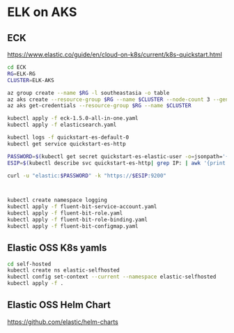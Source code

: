 # ELK on AKS

## ECK

https://www.elastic.co/guide/en/cloud-on-k8s/current/k8s-quickstart.html

```bash
cd ECK
RG=ELK-RG
CLUSTER=ELK-AKS

az group create --name $RG -l southeastasia -o table
az aks create --resource-group $RG --name $CLUSTER --node-count 3 --generate-ssh-keys
az aks get-credentials --resource-group $RG --name $CLUSTER

kubectl apply -f eck-1.5.0-all-in-one.yaml
kubectl apply -f elasticsearch.yaml

kubectl logs -f quickstart-es-default-0 
kubectl get service quickstart-es-http

PASSWORD=$(kubectl get secret quickstart-es-elastic-user -o=jsonpath='{.data.elastic}' | base64 --decode)
ESIP=$(kubectl describe svc quickstart-es-http| grep IP: | awk '{print $2;}')

curl -u "elastic:$PASSWORD" -k "https://$ESIP:9200"



kubectl create namespace logging
kubectl apply -f fluent-bit-service-account.yaml
kubectl apply -f fluent-bit-role.yaml
kubectl apply -f fluent-bit-role-binding.yaml
kubectl apply -f fluent-bit-configmap.yaml

```

## Elastic OSS K8s yamls

```bash
cd self-hosted
kubectl create ns elastic-selfhosted
kubectl config set-context --current --namespace elastic-selfhosted
kubectl apply -f .
```

## Elastic OSS Helm Chart

https://github.com/elastic/helm-charts
